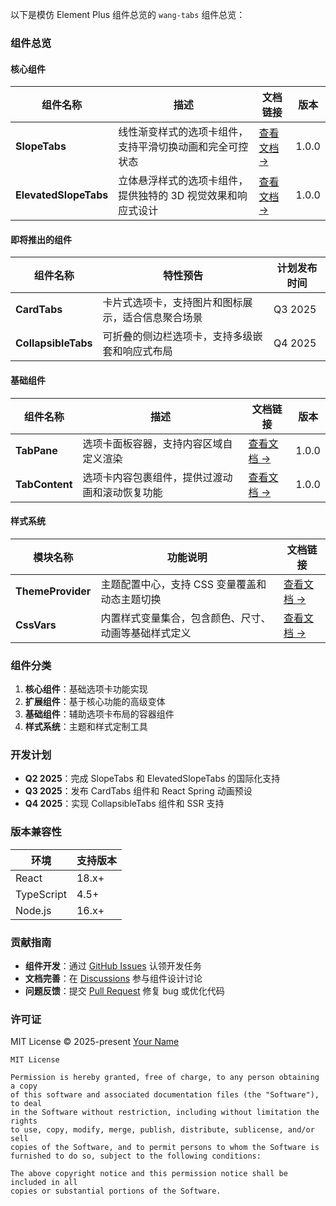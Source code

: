 
以下是模仿 Element Plus 组件总览的 `wang-tabs` 组件总览：


### 组件总览

#### **核心组件**
| 组件名称           | 描述                                                                 | 文档链接                     | 版本    |
|-------------------|--------------------------------------------------------------------|------------------------------|---------|
| **SlopeTabs**     | 线性渐变样式的选项卡组件，支持平滑切换动画和完全可控状态                     | [查看文档 →](https://your-docs-url.com/slope-tabs) | 1.0.0   |
| **ElevatedSlopeTabs** | 立体悬浮样式的选项卡组件，提供独特的 3D 视觉效果和响应式设计                 | [查看文档 →](https://your-docs-url.com/elevated-slope-tabs) | 1.0.0   |


#### **即将推出的组件**
| 组件名称         | 特性预告                                                                 | 计划发布时间 |
|-----------------|-----------------------------------------------------------------------|--------------|
| **CardTabs**    | 卡片式选项卡，支持图片和图标展示，适合信息聚合场景                          | Q3 2025      |
| **CollapsibleTabs** | 可折叠的侧边栏选项卡，支持多级嵌套和响应式布局                              | Q4 2025      |


#### **基础组件**
| 组件名称       | 描述                                                                 | 文档链接                     | 版本    |
|---------------|--------------------------------------------------------------------|------------------------------|---------|
| **TabPane**   | 选项卡面板容器，支持内容区域自定义渲染                                  | [查看文档 →](https://your-docs-url.com/tab-pane) | 1.0.0   |
| **TabContent**| 选项卡内容包裹组件，提供过渡动画和滚动恢复功能                            | [查看文档 →](https://your-docs-url.com/tab-content) | 1.0.0   |


#### **样式系统**
| 模块名称       | 功能说明                                                                 | 文档链接                     |
|---------------|-----------------------------------------------------------------------|------------------------------|
| **ThemeProvider** | 主题配置中心，支持 CSS 变量覆盖和动态主题切换                             | [查看文档 →](https://your-docs-url.com/theme-provider) | 1.0.0   |
| **CssVars**     | 内置样式变量集合，包含颜色、尺寸、动画等基础样式定义                        | [查看文档 →](https://your-docs-url.com/css-vars) | 1.0.0   |


### 组件分类
1. **核心组件**：基础选项卡功能实现
2. **扩展组件**：基于核心功能的高级变体
3. **基础组件**：辅助选项卡布局的容器组件
4. **样式系统**：主题和样式定制工具


### 开发计划
- **Q2 2025**：完成 SlopeTabs 和 ElevatedSlopeTabs 的国际化支持
- **Q3 2025**：发布 CardTabs 组件和 React Spring 动画预设
- **Q4 2025**：实现 CollapsibleTabs 组件和 SSR 支持


### 版本兼容性
| 环境       | 支持版本       |
|------------|-------------|
| React      | 18.x+       |
| TypeScript | 4.5+        |
| Node.js    | 16.x+       |


### 贡献指南
- **组件开发**：通过 [GitHub Issues](https://github.com/0418wangweijie/wang-tabs/issues) 认领开发任务
- **文档完善**：在 [Discussions](https://github.com/0418wangweijie/wang-tabs/discussions) 参与组件设计讨论
- **问题反馈**：提交 [Pull Request](https://github.com/0418wangweijie/wang-tabs/pulls) 修复 bug 或优化代码


### 许可证
MIT License © 2025-present [Your Name](https://github.com/0418wangweijie)

```
MIT License

Permission is hereby granted, free of charge, to any person obtaining a copy
of this software and associated documentation files (the "Software"), to deal
in the Software without restriction, including without limitation the rights
to use, copy, modify, merge, publish, distribute, sublicense, and/or sell
copies of the Software, and to permit persons to whom the Software is
furnished to do so, subject to the following conditions:

The above copyright notice and this permission notice shall be included in all
copies or substantial portions of the Software.
```
